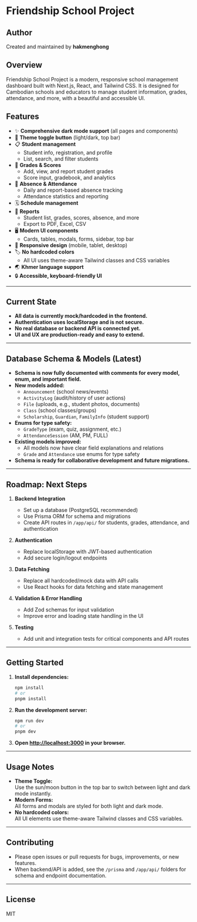 # Friendship School Project

## Author

Created and maintained by **hakmenghong**

## Overview

Friendship School Project is a modern, responsive school management dashboard built with Next.js, React, and Tailwind CSS. It is designed for Cambodian schools and educators to manage student information, grades, attendance, and more, with a beautiful and accessible UI.

## Features

- ✨ **Comprehensive dark mode support** (all pages and components)
- 🎨 **Theme toggle button** (light/dark, top bar)
- 📋 **Student management**
  - Student info, registration, and profile
  - List, search, and filter students
- 📝 **Grades & Scores**
  - Add, view, and report student grades
  - Score input, gradebook, and analytics
- 📆 **Absence & Attendance**
  - Daily and report-based absence tracking
  - Attendance statistics and reporting
- 🗓️ **Schedule management**
- 📑 **Reports**
  - Student list, grades, scores, absence, and more
  - Export to PDF, Excel, CSV
- 🖥️ **Modern UI components**
  - Cards, tables, modals, forms, sidebar, top bar
- 📱 **Responsive design** (mobile, tablet, desktop)
- 🏷️ **No hardcoded colors**
  - All UI uses theme-aware Tailwind classes and CSS variables
- 🌏 **Khmer language support**
- 🔒 **Accessible, keyboard-friendly UI**

---

## Current State

- **All data is currently mock/hardcoded in the frontend.**
- **Authentication uses localStorage and is not secure.**
- **No real database or backend API is connected yet.**
- **UI and UX are production-ready and easy to extend.**

---

## Database Schema & Models (Latest)

- **Schema is now fully documented with comments for every model, enum, and important field.**
- **New models added:**
  - `Announcement` (school news/events)
  - `ActivityLog` (audit/history of user actions)
  - `File` (uploads, e.g., student photos, documents)
  - `Class` (school classes/groups)
  - `Scholarship`, `Guardian`, `FamilyInfo` (student support)
- **Enums for type safety:**
  - `GradeType` (exam, quiz, assignment, etc.)
  - `AttendanceSession` (AM, PM, FULL)
- **Existing models improved:**
  - All models now have clear field explanations and relations
  - `Grade` and `Attendance` use enums for type safety
- **Schema is ready for collaborative development and future migrations.**

---

## Roadmap: Next Steps

1. **Backend Integration**
   - Set up a database (PostgreSQL recommended)
   - Use Prisma ORM for schema and migrations
   - Create API routes in `/app/api/` for students, grades, attendance, and authentication

2. **Authentication**
   - Replace localStorage with JWT-based authentication
   - Add secure login/logout endpoints

3. **Data Fetching**
   - Replace all hardcoded/mock data with API calls
   - Use React hooks for data fetching and state management

4. **Validation & Error Handling**
   - Add Zod schemas for input validation
   - Improve error and loading state handling in the UI

5. **Testing**
   - Add unit and integration tests for critical components and API routes

---

## Getting Started

1. **Install dependencies:**
   ```bash
   npm install
   # or
   pnpm install
   ```
2. **Run the development server:**
   ```bash
   npm run dev
   # or
   pnpm dev
   ```
3. **Open [http://localhost:3000](http://localhost:3000) in your browser.**

---

## Usage Notes

- **Theme Toggle:**  
  Use the sun/moon button in the top bar to switch between light and dark mode instantly.
- **Modern Forms:**  
  All forms and modals are styled for both light and dark mode.
- **No hardcoded colors:**  
  All UI elements use theme-aware Tailwind classes and CSS variables.

---

## Contributing

- Please open issues or pull requests for bugs, improvements, or new features.
- When backend/API is added, see the `/prisma` and `/app/api/` folders for schema and endpoint documentation.

---

## License

MIT
